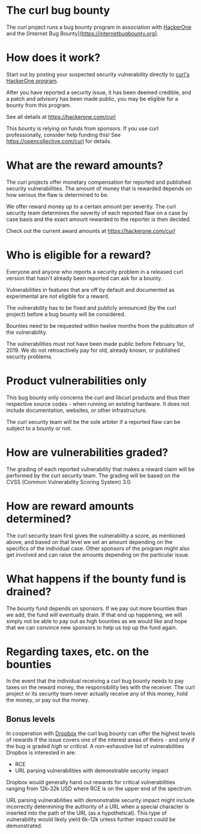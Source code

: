 # The curl bug bounty

The curl project runs a bug bounty program in association with
[HackerOne](https://www.hackerone.com) and the [Internet Bug
Bounty](https://internetbugbounty.org].

# How does it work?

Start out by posting your suspected security vulnerability directly to [curl's
HackerOne program](https://hackerone.com/curl).

After you have reported a security issue, it has been deemed credible, and a
patch and advisory has been made public, you may be eligible for a bounty from
this program.

See all details at https://hackerone.com/curl

This bounty is relying on funds from sponsors. If you use curl professionally,
consider help funding this! See https://opencollective.com/curl for details.

# What are the reward amounts?

The curl projects offer monetary compensation for reported and published
security vulnerabilities. The amount of money that is rewarded depends on how
serious the flaw is determined to be.

We offer reward money *up to* a certain amount per severity. The curl security
team determines the severity of each reported flaw on a case by case basis and
the exact amount rewarded to the reporter is then decided.

Check out the current award amounts at https://hackerone.com/curl

# Who is eligible for a reward?

Everyone and anyone who reports a security problem in a released curl version
that hasn't already been reported can ask for a bounty.

Vulnerabilities in features that are off by default and documented as
experimental are not eligible for a reward.

The vulnerability has to be fixed and publicly announced (by the curl project)
before a bug bounty will be considered.

Bounties need to be requested within twelve months from the publication of the
vulnerability.

The vulnerabilities must not have been made public before February 1st, 2019.
We do not retroactively pay for old, already known, or published security
problems.

# Product vulnerabilities only

This bug bounty only concerns the curl and libcurl products and thus their
respective source codes - when running on existing hardware. It does not
include documentation, websites, or other infrastructure.

The curl security team will be the sole arbiter if a reported flaw can be
subject to a bounty or not.

# How are vulnerabilities graded?

The grading of each reported vulnerability that makes a reward claim will be
performed by the curl security team. The grading will be based on the CVSS
(Common Vulnerability Scoring System) 3.0.

# How are reward amounts determined?

The curl security team first gives the vulnerability a score, as mentioned
above, and based on that level we set an amount depending on the specifics of
the individual case. Other sponsors of the program might also get involved and
can raise the amounts depending on the particular issue.

# What happens if the bounty fund is drained?

The bounty fund depends on sponsors. If we pay out more bounties than we add,
the fund will eventually drain. If that end up happening, we will simply not
be able to pay out as high bounties as we would like and hope that we can
convince new sponsors to help us top up the fund again.

# Regarding taxes, etc. on the bounties

In the event that the individual receiving a curl bug bounty needs to pay
taxes on the reward money, the responsibility lies with the receiver. The
curl project or its security team never actually receive any of this money,
hold the money, or pay out the money.

## Bonus levels

In cooperation with [Dropbox](https://www.dropbox.com) the curl bug bounty can
offer the highest levels of rewards if the issue covers one of the interest
areas of theirs - and only if the bug is graded *high* or *critical*. A
non-exhaustive list of vulnerabilities Dropbox is interested in are:

 - RCE
 - URL parsing vulnerabilities with demonstrable security impact

Dropbox would generally hand out rewards for critical vulnerabilities ranging
from 12k-32k USD where RCE is on the upper end of the spectrum.

URL parsing vulnerabilities with demonstrable security impact might include
incorrectly determining the authority of a URL when a special character is
inserted into the path of the URL (as a hypothetical). This type of
vulnerability would likely yield 6k-12k unless further impact could be
demonstrated.
